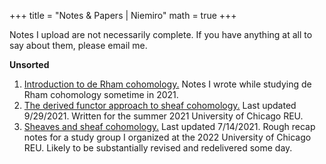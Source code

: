 +++
title = "Notes & Papers | Niemiro"
math = true
+++

Notes I upload are not necessarily complete. If you have anything at all to say about them, please email me.

**Unsorted**
1. [Introduction to de Rham cohomology.](/drc.pdf) Notes I wrote while studying de Rham cohomology sometime in 2021.
2. [The derived functor approach to sheaf cohomology.](/nsc.pdf) Last updated 9/29/2021. Written for the summer 2021 University of Chicago REU.
3. [Sheaves and sheaf cohomology.](/sheafreadinggroup.pdf) Last updated 7/14/2021. Rough recap notes for a study group I organized at the 2022 University of Chicago REU. Likely to be substantially revised and redelivered some day.